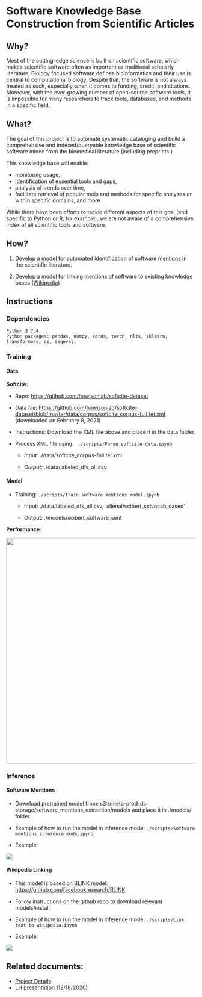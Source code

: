 # Software Knowledge Base Construction from Scientific Articles

## Why?

Most of the cutting-edge science is built on scientific software, which makes scientific software often as important as traditional scholarly literature. Biology focused software defines bioinformatics and their use is central to computational biology. Despite that, the software is not always treated as such, especially when it comes to funding, credit, and citations. 
Moreover, with the ever-growing number of open-source software tools, it is impossible for many researchers to track tools, databases, and methods in a specific field. 

## What? 

The goal of this project is to automate systematic cataloging and build a comprehensive and indexed/queryable knowledge base of scientific software mined from the biomedical literature (including preprints.) 

This knowledge base will enable:
*  monitoring usage, 
*  identification of essential tools and gaps, 
*  analysis of trends over time,
*  facilitate retrieval of popular tools and methods for specific analyses or within specific domains, and more. 

While there have been efforts to tackle different aspects of this goal (and specific to Python or R, for example), we are not aware of a comprehensive index of all scientific tools and software. 

## How? 

1. Develop a model for automated identification of software mentions in the scientific literature.

2. Develop a model for linking mentions of software to existing knowledge bases ([Wikipedia](https://en.wikipedia.org/wiki/Main_Page))


## Instructions

### Dependencies
    Python 3.7.4
    Python packages: pandas, numpy, keras, torch, nltk, sklearn, transformers, os, seqeval, 

### Training
#### Data

  __Softcite:__ 
  
  * Repo: https://github.com/howisonlab/softcite-dataset
	
  * Data file: https://github.com/howisonlab/softcite-dataset/blob/master/data/corpus/softcite_corpus-full.tei.xml (downloaded on February 8, 2021)
        
  * Instructions: Download the XML file above and place it in the data folder. 
   
  * Process XML file using: ` ./scripts/Parse softcite data.ipynb`
  	  
	  * *Input:* ./data/softcite_corpus-full.tei.xml
    	  
	  * *Output:* ./data/labeled_dfs_all.csv

#### Model

  * Training: `./scripts/Train software mentions model.ipynb` 
  
	  * Input: ./data/labeled_dfs_all.csv, ‘allenai/scibert_scivocab_cased’

	  * Output: ./models/scibert_software_sent 
  
  __Performance:__
 
  <img src="https://github.com/chanzuckerberg/cord19-software-mentions/blob/main/img/img1.png" width="600">
	
### Inference 

#### Software Mentions
    
  * Download pretrained model from: s3://meta-prod-ds-storage/software_mentions_extraction/models and place it in ./models/ folder. 
  
  * Example of how to run the model in inference mode: `./scripts/Software mentions inference mode.ipynb`
  
  * Example: 
  
  ![](https://github.com/chanzuckerberg/cord19-software-mentions/blob/main/img/img2.png?raw=true)

#### Wikipedia Linking 

  * This model is based on BLINK model: https://github.com/facebookresearch/BLINK 
  
  * Follow instructions on the github repo to download relevant models/install. 

  * Example of how to run the model in inference mode: `./scripts/Link text to wikipedia.ipynb`
	
  * Example: 
        
  ![](https://github.com/chanzuckerberg/cord19-software-mentions/blob/main/img/img3.png?raw=true)

## Related documents: 

* [Project Details](https://docs.google.com/document/d/1BwFHpvispYfniaQR-xx00VpP0EdYxXnkWp-cldWYDr4/edit)
* [LH presentation (12/18/2020)](https://drive.google.com/file/d/1Be85kFXwtCnXf2iajZAz_aN0ldN9HhdG/view)


